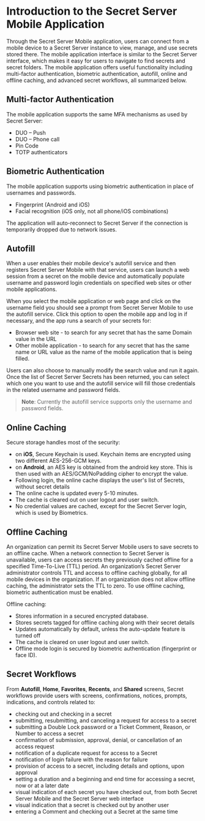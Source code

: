 [title]: # (Introduction)
[tags]: # (secret,server,mobile)
[priority]: # (100)

# Introduction to the Secret Server Mobile Application

Through the Secret Server Mobile application, users can connect from a mobile device to a Secret Server instance to view, manage, and use secrets stored there. The mobile application interface is similar to the Secret Server interface, which makes it easy for users to navigate to find secrets and secret folders. The mobile application offers useful functionality including multi-factor authentication, biometric authentication, autofill, online and offline caching, and advanced secret workflows, all summarized below.

## Multi-factor Authentication

The mobile application supports the same MFA mechanisms as used by Secret Server:  

* DUO – Push  
* DUO – Phone call
* Pin Code
* TOTP authenticators

## Biometric Authentication

The mobile application supports using biometric authentication in place of usernames and passwords.

* Fingerprint (Android and iOS)
* Facial recognition (iOS only, not all phone/iOS combinations)

The application will auto-reconnect to Secret Server if the connection is temporarily dropped due to network issues.

## Autofill

When a user enables their mobile device's autofill service and then registers Secret Server Mobile with that service, users can launch a web session from a secret on the mobile device and automatically populate username and password login credentials on specified web sites or other mobile applications.

When you select the mobile application or web page and click on the username field you should see a prompt from Secret Server Mobile to use the autofill service. Click this option to open the mobile app and log in if necessary, and the app runs a search of your secrets for:

* Browser web site - to search for any secret that has the same Domain value in the URL
* Other mobile application - to search for any secret that has the same name or URL value as the name of the mobile application that is being filled.

Users can also choose to manually modify the search value and run it again. Once the list of Secret Server Secrets has been returned, you can select which one you want to use and the autofill service will fill those credentials in the related username and password fields.

>**Note**: Currently the autofill service supports only the username and password fields.

## Online Caching

Secure storage handles most of the security:

* on __iOS__, Secure Keychain is used. Keychain items are encrypted using two different AES-256-GCM keys.
* on __Android__, an AES key is obtained from the android key store. This is then used with an AES/GCM/NoPadding cipher to encrypt the value.
* Following login, the online cache displays the user's list of Secrets, without secret details
* The online cache is updated every 5-10 minutes.
* The cache is cleared out on user logout and user switch.
* No credential values are cached, except for the Secret Server login, which is used by Biometrics.

## Offline Caching

An organization can permit its Secret Server Mobile users to save secrets to an offline cache. When a network connection to Secret Server is unavailable, users can access secrets they previously cached offline for a specified Time-To-Live (TTL) period. An organization’s Secret Server administrator controls TTL and access to offline caching globally, for all mobile devices in the organization. If an organization does not allow offline caching, the administrator sets the TTL to zero. To use offline caching, biometric authentication must be enabled.

Offline caching:

* Stores information in a secured encrypted database.
* Stores secrets tagged for offline caching along with their secret details
* Updates automatically by default, unless the auto-update feature is turned off
* The cache is cleared on user logout and user switch.
* Offline mode login is secured by biometric authentication (fingerprint or face ID).

## Secret Workflows

From **Autofill**, **Home**, **Favorites**, **Recents**, and **Shared** screens, Secret workflows provide users with screens, confirmations, notices, prompts, indications, and controls related to:

* checking out and checking in a secret
* submitting, resubmitting, and canceling a request for access to a secret
* submitting a Double Lock password or a Ticket Comment, Reason, or Number to access a secret
* confirmation of submission, approval, denial, or cancellation of an access request
* notification of a duplicate request for access to a Secret
* notification of login failure with the reason for failure
* provision of access to a secret, including details and options, upon approval
* setting a duration and a beginning and end time for accessing a secret, now or at a later date
* visual indication of each secret you have checked out, from both Secret Server Mobile and the Secret Server web interface
* visual indication that a secret is checked out by another user
* entering a Comment and checking out a Secret at the same time
